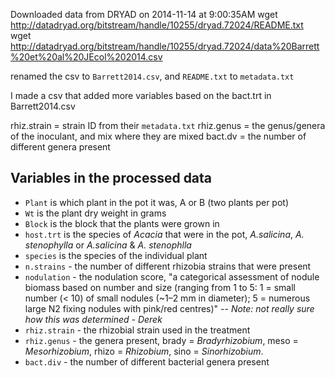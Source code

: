 Downloaded data from DRYAD on 2014-11-14 at 9:00:35AM
		wget http://datadryad.org/bitstream/handle/10255/dryad.72024/README.txt
		wget http://datadryad.org/bitstream/handle/10255/dryad.72024/data%20Barrett%20et%20al%20JEcol%202014.csv

renamed the csv to `Barrett2014.csv`, and `README.txt` to `metadata.txt`

I made a csv that added more variables based on the bact.trt in Barrett2014.csv


rhiz.strain = strain ID from their `metadata.txt`
rhiz.genus = the genus/genera of the inoculant, and mix where they are mixed
bact.dv = the number of different genera present

## Variables in the processed data

- `Plant` is which plant in the pot it was, A or B (two plants per pot)
- `Wt` is the plant dry weight in grams
- `Block` is the block that the plants were grown in
- `host.trt` is the species of *Acacia* that were in the pot, *A.salicina*, *A. stenophylla* or *A.salicina* & *A. stenophlla*
- `species` is the species of the individual plant
- `n.strains` - the number of different rhizobia strains that were present
- `nodulation` - the nodulation score, "a categorical assessment of nodule biomass based on number and size (ranging from 1 to 5: 1 = small number (< 10) of small nodules (~1–2 mm in diameter); 5 = numerous large N2 fixing nodules with pink/red centres)" -- *Note: not really sure how this was determined - Derek*
- `rhiz.strain` - the rhizobial strain used in the treatment
- `rhiz.genus` - the genera present, brady = *Bradyrhizobium*, meso = *Mesorhizobium*, rhizo = *Rhizobium*, sino = *Sinorhizobium*. 
- `bact.div` - the number of different bacterial genera present

